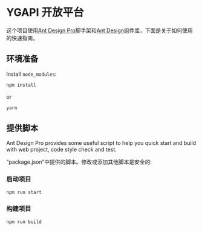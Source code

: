 # YGAPI 开放平台

这个项目使用[Ant Design Pro](https://pro.ant.design)脚手架和[Ant Design](https://ant.design/)组件库，下面是关于如何使用的快速指南。

## 环境准备

Install `node_modules`:

```bash
npm install
```

or

```bash
yarn
```

## 提供脚本

Ant Design Pro provides some useful script to help you quick start and build with web project, code style check and test.

“package.json”中提供的脚本。修改或添加其他脚本是安全的:

### 启动项目

```bash
npm run start
```

### 构建项目

```bash
npm run build
```
